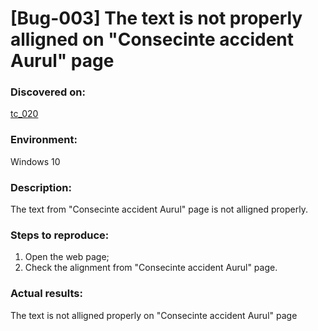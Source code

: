 # **[Bug-003] The text is not properly alligned on "Consecinte accident Aurul" page**

### **Discovered on:**

[tc_020](https://github.com/AlexandraAncaGabor/go-green-resources-testing-project/blob/main/test-cases.md/tc-020.md)

### **Environment:**

Windows 10

### **Description:**

The text from "Consecinte accident Aurul" page is not alligned properly.

### **Steps to reproduce:**

1.  Open the web page;
2.  Check the alignment from "Consecinte accident Aurul" page.

### **Actual results:**

The text is not alligned properly on "Consecinte accident Aurul" page
